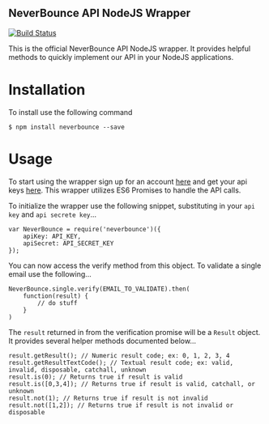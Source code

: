 NeverBounce API NodeJS Wrapper
---
[![Build Status](https://travis-ci.org/NeverBounce/NeverBounceApi-NodeJS.svg?branch=master)](https://travis-ci.org/NeverBounce/NeverBounceApi-NodeJS)

This is the official NeverBounce API NodeJS wrapper. It provides helpful methods to quickly implement our API in your NodeJS applications.

Installation
===

To install use the following command

```
$ npm install neverbounce --save
```

Usage
===

To start using the wrapper sign up for an account [here](https://app.neverbounce.com/register) and get your api keys [here](https://app.neverbounce.com/settings/api). This wrapper utilizes ES6 Promises to handle the API calls.

To initialize the wrapper use the following snippet, substituting in your `api key` and `api secrete key`...

```
var NeverBounce = require('neverbounce')({
    apiKey: API_KEY,
    apiSecret: API_SECRET_KEY
});
```

You can now access the verify method from this object. To validate a single email use the following...

```
NeverBounce.single.verify(EMAIL_TO_VALIDATE).then(
    function(result) {
        // do stuff
    }
)
```

The `result` returned in from the verification promise will be a `Result` object. It provides several helper methods documented below...

```
result.getResult(); // Numeric result code; ex: 0, 1, 2, 3, 4
result.getResultTextCode(); // Textual result code; ex: valid, invalid, disposable, catchall, unknown
result.is(0); // Returns true if result is valid
result.is([0,3,4]); // Returns true if result is valid, catchall, or unknown
result.not(1); // Returns true if result is not invalid
result.not([1,2]); // Returns true if result is not invalid or disposable
```

